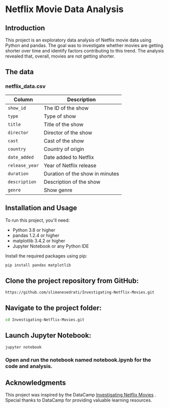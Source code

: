# Netflix Movie Data Analysis

## Introduction
This project is an exploratory data analysis of Netflix movie data using Python and pandas. The goal was to investigate whether movies are getting shorter over time and identify factors contributing to this trend. The analysis revealed that, overall, movies are not getting shorter.

## The data
### **netflix_data.csv**
| Column | Description |
|--------|-------------|
| `show_id` | The ID of the show |
| `type` | Type of show |
| `title` | Title of the show |
| `director` | Director of the show |
| `cast` | Cast of the show |
| `country` | Country of origin |
| `date_added` | Date added to Netflix |
| `release_year` | Year of Netflix release |
| `duration` | Duration of the show in minutes |
| `description` | Description of the show |
| `genre` | Show genre |

## Installation and Usage
To run this project, you'll need:

- Python 3.8 or higher
- pandas 1.2.4 or higher
- matplotlib 3.4.2 or higher
- Jupyter Notebook or any Python IDE

Install the required packages using pip:
```bash
pip install pandas matplotlib
```
## Clone the project repository from GitHub:
```bash
https://github.com/slimanesedrati/Investigating-Netflix-Movies.git
```
## Navigate to the project folder:
```bash
cd Investigating-Netflix-Movies.git
```
## Launch Jupyter Notebook:
```bash
jupyter notebook
```
### Open and run the notebook named notebook.ipynb for the code and analysis.

## Acknowledgments
This project was inspired by the DataCamp [Investigating Netflix Movies](https://app.datacamp.com/learn/projects/investigating_netflix/guided/Python) . Special thanks to DataCamp for providing valuable learning resources.

